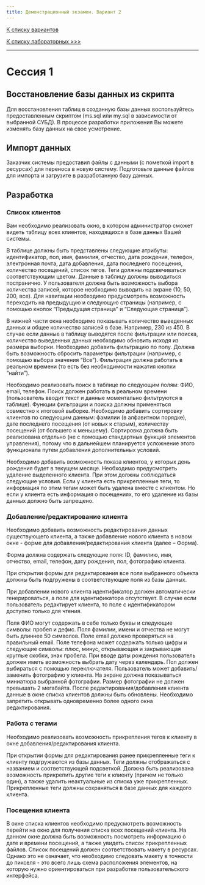 ```yaml
---
title: Демонстрационный экзамен. Вариант 2
---
```


[К списку вариантов](demo-exam.md)

[К списку лабораторных >>>](../../../README.md)

---

# Сессия 1

## Восстановление базы данных из скрипта

Для восстановления таблиц в созданную базы данных воспользуйтесь предоставленным скриптом (ms.sql
или my.sql в зависимости от выбранной СУБД). В процессе разработки приложения Вы можете изменять
базу данных на свое усмотрение.

## Импорт данных
Заказчик системы предоставил файлы с данными (с пометкой import в ресурсах) для переноса в новую
систему. Подготовьте данные файлов для импорта и загрузите в разработанную базу данных.

## Разработка

### Список клиентов

Вам необходимо реализовать окно, в котором администратор сможет видеть таблицу всех клиентов,
находящихся в базе данных Вашей системы.

В таблице должны быть представлены следующие атрибуты: идентификатор, пол, имя, фамилия,
отчество, дата рождения, телефон, электронная почта, дата добавления, дата последнего посещения,
количество посещений, список тегов. Теги должны подсвечиваться соответствующим цветом.
Данные в таблицу должны выводиться постранично. У пользователя должна быть возможность выбора
количества записей, которое необходимо выводить на экране (10, 50, 200, все). Для навигации
необходимо предусмотреть возможность переходить на предыдущую и следующую страницы (например,
с помощью кнопок “Предыдущая страница” и “Следующая страница”).

В нижней части окна необходимо показывать количество выведенных данных и общее количество
записей в базе. Например, 230 из 450. В случае если данные в таблицу выводятся после фильтрации или
поиска, количество выведенных данных необходимо обновить исходя из размера выборки.
Необходимо добавить фильтрацию по полу. Должна быть возможность сбросить параметры фильтрации
(например, с помощью выбора значения “Все”). Фильтрация должна работать в реальном времени (то
есть без необходимости нажатия кнопки “найти”).

Необходимо реализовать поиск в таблице по следующим полям: ФИО, email, телефон. Поиск должен
работать в реальном времени (пользователь вводит текст и данные моментально фильтруются в таблице).
Функции фильтрации и поиска должны применяться совместно к итоговой выборке.
Необходимо добавить сортировку клиентов по следующим данным: фамилии (в алфавитном порядке),
дате последнего посещения (от новых к старым), количеству посещений (от большего к меньшему).
Сортировка должна быть реализована отдельно (не с помощью стандартных функций элементов
управления), потому что в дальнейшем планируется усложнение этого функционала путем добавления
дополнительных условий.

Необходимо добавить возможность показа клиентов, у которых день рождения будет в текущем месяце.
Необходимо предусмотреть удаление выделенного клиента. При этом должны соблюдаться следующие
условия. Если у клиента есть прикрепленные теги, то информация по этим тегам может быть удалена
вместе с клиентом. Но если у клиента есть информация о посещениях, то его удаление из базы данных
должно быть запрещено.

### Добавление/редактирование клиента

Необходимо добавить возможность редактирования данных существующего клиента, а также
добавление нового клиента в новом окне - форме для добавления/редактирования клиента (далее –
Форма).

Форма должна содержать следующие поля: ID, фамилию, имя, отчество, email, телефон, дату рождения,
пол, фотографию клиента.

При открытии формы для редактирования все поля выбранного объекта должны быть подгружены в
соответствующие поля из базы данных.

При добавлении нового клиента идентификатор должен автоматически генерироваться, а поле для
идентификатора отсутствует. В случае если пользователь редактирует клиента, то поле с
идентификатором доступно только для чтения.

Поля ФИО могут содержать в себе только буквы и следующие символы: пробел и дефис.
Поля фамилии, имени и отчества не могут быть длиннее 50 символов.
Поле email должно проверяться на правильный email.
Поле телефона может содержать только цифры и следующие символы: плюс, минус, открывающая и
закрывающая круглые скобки, знак пробела.
При вводе даты рождения пользователь должен иметь возможность выбрать дату через календарь.
Пол должен выбираться с помощью переключателя.
Пользователь может добавить/заменить фотографию у клиента. На экране должна показываться
миниатюра выбранной фотографии. Размер фотографии не должен превышать 2 мегабайта.
После редактирования/добавления клиента данные в окне списка клиентов должны быть обновлены.
Необходимо запретить открывать одновременно более одного окна редактирования.

### Работа с тегами

Необходимо реализовать возможность прикрепления тегов к клиенту в окне добавления/редактирования
клиента.

При открытии формы для редактирования ранее прикрепленные теги к клиенту подгружаются из базы
данных. Теги должны отображаться с названием и соответствующей подсветкой.
Должна быть реализована возможность прикрепить другие теги к клиенту (причем не только один), а
также удалить неактуальные из списка уже прикрепленных.
Прикрепленные теги должны сохраняться в базе данных для каждого клиента.

### Посещения клиента

В окне списка клиентов необходимо предусмотреть возможность перейти на окно для получения списка
всех посещений клиента. На данном окне должна быть возможность посмотреть информацию о дате и
времени посещений, а также увидеть список прикрепленных файлов.
Список посещений должен соответствовать макету в ресурсах. Однако это не означает, что необходимо
следовать макету в точности до пикселя - это всего лишь схема расположения элементов, на которую
нужно ориентироваться при разработке пользовательского интерфейса.